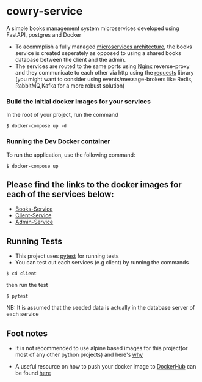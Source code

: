 # cowry-service
A simple books management system microservices developed using FastAPI, postgres and Docker

- To acommplish a fully managed [microservices architecture](https://en.wikipedia.org/wiki/Microservices), the books service is created seperately as opposed to using a shared books database between the client and the admin.
- The services are routed to the same ports using [Nginx](https://www.nginx.com/) reverse-proxy and they communicate to each other via http using the  [requests](https://docs.python-requests.org/en/latest/) library (you might want to consider using events/message-brokers like Redis, RabbitMQ,Kafka for a more robust solution)


### Build the initial docker images for your services
In the root of your project, run the command
```
$ docker-compose up -d
```
### Running the Dev Docker container

To run the application, use the following command:

```
$ docker-compose up
```


## Please find the links to the docker images for each of the services below:
- [Books-Service](https://hub.docker.com/repository/docker/ewave112/cowry-service-books)
- [Client-Service](https://hub.docker.com/repository/docker/ewave112/cowry-service-user)
- [Admin-Service](https://hub.docker.com/repository/docker/ewave112/cowry-service-admin-api)

## Running Tests
- This project uses [pytest](https://docs.pytest.org/en/7.0.x/) for running tests
- You can test out each services (e.g client) by running the commands

```
$ cd client
```
then run the test
```
$ pytest
```
NB: It is assumed that the seeded data is actually in the database server of each service


## Foot notes
* It is not recommended to use alpine based images for this project(or most of any other python projects) and here's [why](https://github.com/tiangolo/uvicorn-gunicorn-fastapi-docker#-alpine-python-warning)

* A useful resource on how to push your docker image to [DockerHub](https://hub.docker.com)  can be found [here](https://ropenscilabs.github.io/r-docker-tutorial/04-Dockerhub.html)

